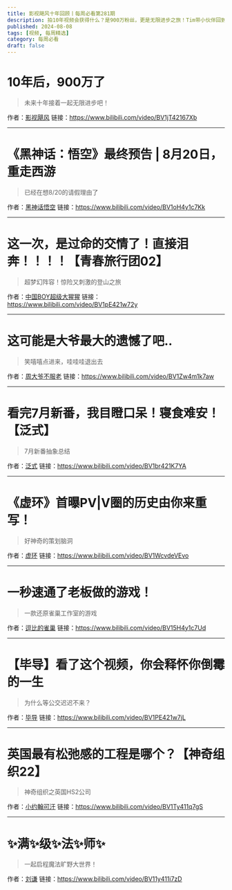```yaml
---
title: 影视飓风十年回顾丨每周必看第281期
description: 拍10年视频会获得什么？是900万粉丝，更是无限进步之旅！Tim带小伙伴回到梦开始的地方
published: 2024-08-08
tags: [视频, 每周精选]
category: 每周必看
draft: false
---
```


# 10年后，900万了
> 未来十年接着一起无限进步吧！

作者：[影视飓风](https://space.bilibili.com/946974)
链接：https://www.bilibili.com/video/BV1jT42167Xb

---

# 《黑神话：悟空》最终预告 | 8月20日，重走西游
> 已经在想8/20的请假理由了

作者：[黑神话悟空](https://space.bilibili.com/642389251)
链接：https://www.bilibili.com/video/BV1oH4y1c7Kk

---

# 这一次，是过命的交情了！直接泪奔！！！！【青春旅行团02】
> 超梦幻阵容！惊险又刺激的登山之旅

作者：[中国BOY超级大猩猩](https://space.bilibili.com/562197)
链接：https://www.bilibili.com/video/BV1pE421w72y

---

# 这可能是大爷最大的遗憾了吧..
> 笑嘻嘻点进来，哇哇哇退出去

作者：[周大爷不服老](https://space.bilibili.com/171191705)
链接：https://www.bilibili.com/video/BV1Zw4m1k7aw

---

# 看完7月新番，我目瞪口呆！寝食难安！【泛式】
> 7月新番抽象总结

作者：[泛式](https://space.bilibili.com/63231)
链接：https://www.bilibili.com/video/BV1br421K7YA

---

# 《虚环》首曝PV|V圈的历史由你来重写！
> 好神奇的策划脑洞

作者：[虚环](https://space.bilibili.com/320070259)
链接：https://www.bilibili.com/video/BV1WcvdeVEvo

---

# 一秒速通了老板做的游戏！
> 一款还原雀巢工作室的游戏

作者：[逗比的雀巢](https://space.bilibili.com/5294454)
链接：https://www.bilibili.com/video/BV15H4y1c7Ud

---

# 【毕导】看了这个视频，你会释怀你倒霉的一生
> 为什么等公交迟迟不来？

作者：[毕导](https://space.bilibili.com/254463269)
链接：https://www.bilibili.com/video/BV1PE421w7jL

---

# 英国最有松弛感的工程是哪个？【神奇组织22】
> 神奇组织之英国HS2公司

作者：[小约翰可汗](https://space.bilibili.com/23947287)
链接：https://www.bilibili.com/video/BV1Ty411q7gS

---

# ✨满✨级✨法✨师✨
> 一起启程魔法旷野大世界！

作者：[刘谦](https://space.bilibili.com/641975239)
链接：https://www.bilibili.com/video/BV11y411i7zD

